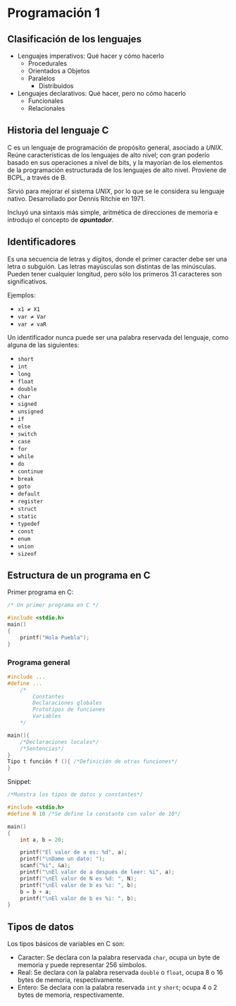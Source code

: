 # Programación 1

## Clasificación de los lenguajes

* Lenguajes imperativos: Qué hacer y cómo hacerlo
  * Procedurales
  * Orientados a Objetos
  * Paralelos
    * Distribuidos
* Lenguajes declarativos: Qué hacer, pero no cómo hacerlo
  * Funcionales
  * Relacionales

## Historia del lenguaje C

C es un lenguaje de programación de propósito general, asociado a *UNIX*. Reúne características de los lenguajes de alto nivel; con gran poderío basado en sus operaciones a nivel de bits, y la mayorían de los elementos de la programación estructurada de los lenguajes de alto nivel. Proviene de BCPL, a través de B.

Sirvió para mejorar el sistema *UNIX*, por lo que se le considera su lenguaje nativo. Desarrollado por Dennis Ritchie en 1971.

Incluyó una sintaxis más simple, aritmética de direcciones de memoria e introdujo el concepto de ***apuntador***.

## Identificadores

Es una secuencia de letras y dígitos, donde el primer caracter debe ser una letra o subguión. Las letras mayúsculas son distintas de las minúsculas. Pueden tener cualquier longitud, pero sólo los primeros 31 caracteres son significativos.

Ejemplos:

* `x1 ≠ X1`
* `var ≠ Var`
* `var ≠ vaR`

Un identificador nunca puede ser una palabra reservada del lenguaje, como alguna de las siguientes:

* `short`
* `int`
* `long`
* `float`
* `double`
* `char`
* `signed`
* `unsigned`
* `if`
* `else`
* `switch`
* `case`
* `for`
* `while`
* `do`
* `continue`
* `break`
* `goto`
* `default`
* `register`
* `struct`
* `static`
* `typedef`
* `const`
* `enum`
* `union`
* `sizeof`

## Estructura de un programa en C

Primer programa en C:

```c
/* Un primer programa en C */

#include <stdio.h>
main()
{
	printf("Hola Puebla");
}
```

### Programa general

```c
#include ...
#define ...
	/*
		Constantes
		Declaraciones globales
		Prototipos de funciones
		Variables
	*/

main(){
	/*Declaraciones locales*/
	/*Sentencias*/
}
Tipo t función f (){ /*Definición de otras funciones*/
}
```

Snippet:

```c
/*Muestra los tipos de datos y constantes*/

#include <stdio.h>
#define N 10 /*Se define la constante con valor de 10*/

main()
{
	int a, b = 20;

	printf("El valor de a es: %d", a);
	printf("\nDame un dato: ");
	scanf("%i", &a);
	printf("\nEl valor de a después de leer: %i", a);
	printf("\nEl valor de N es %d: ", N);
	printf("\nEl valor de b es %i: ", b);
	b = b + a;
	printf("\nEl valor de b es %i: ", b);
}
```

## Tipos de datos

Los tipos básicos de variables en C son:

* Caracter: Se declara con la palabra reservada `char`, ocupa un byte de memoria y puede representar 256 símbolos.
* Real: Se declara con la palabra reservada `double` o `float`, ocupa 8 o 16 bytes de memoria, respectivamente.
* Entero: Se declara con la palabra reservada `int` y `short`; ocupa 4 o 2 bytes de memoria, respectivamente.
